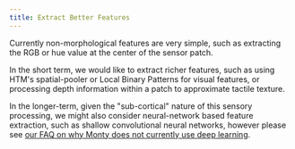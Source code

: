 ```yaml
---
title: Extract Better Features
---
```


Currently non-morphological features are very simple, such as extracting the RGB or hue value at the center of the sensor patch.

In the short term, we would like to extract richer features, such as using HTM's spatial-pooler or Local Binary Patterns for visual features, or processing depth information within a patch to approximate tactile texture.

In the longer-term, given the "sub-cortical" nature of this sensory processing, we might also consider neural-network based feature extraction, such as shallow convolutional neural networks, however please see [our FAQ on why Monty does not currently use deep learning](../../how-monty-works/faq-monty.md#why-does-monty-not-make-use-of-deep-learning).
